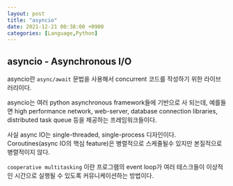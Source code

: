 ```yaml
---
layout: post
title: "asyncio"
date: 2021-12-21 00:38:00 +0900
categories: [Language,Python]
---
```


## asyncio - Asynchronous I/O

asyncio란 `async/await` 문법을 사용해서 concurrent 코드를 작성하기 위한 라이브러리이다.

asyncio는 여러 python asynchronous framework들에 기반으로 사 되는데, 예를들면 high performance network, web-server, database connection libraries, distributed task queue 등을 제공하는 프레임워크들이다.



사실 async IO는 single-threaded, single-process 디자인이다. Coroutines(async IO의 핵심 feature)은 병렬적으로 스케줄될수 있지만 본질적으로 병렬적이지 않다.



`cooperative multitasking` 이란 프로그램의 event loop가 여러 테스크들이 이상적인 시간으로 실행될 수 있도록 커뮤니케이션하는 방법이다.

